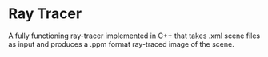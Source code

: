 # Ray Tracer


A fully functioning ray-tracer implemented in C++ that takes .xml scene files as input and produces a .ppm format ray-traced image of the scene.
